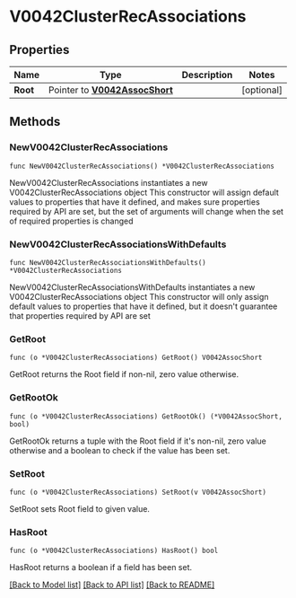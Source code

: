 # V0042ClusterRecAssociations

## Properties

Name | Type | Description | Notes
------------ | ------------- | ------------- | -------------
**Root** | Pointer to [**V0042AssocShort**](V0042AssocShort.md) |  | [optional] 

## Methods

### NewV0042ClusterRecAssociations

`func NewV0042ClusterRecAssociations() *V0042ClusterRecAssociations`

NewV0042ClusterRecAssociations instantiates a new V0042ClusterRecAssociations object
This constructor will assign default values to properties that have it defined,
and makes sure properties required by API are set, but the set of arguments
will change when the set of required properties is changed

### NewV0042ClusterRecAssociationsWithDefaults

`func NewV0042ClusterRecAssociationsWithDefaults() *V0042ClusterRecAssociations`

NewV0042ClusterRecAssociationsWithDefaults instantiates a new V0042ClusterRecAssociations object
This constructor will only assign default values to properties that have it defined,
but it doesn't guarantee that properties required by API are set

### GetRoot

`func (o *V0042ClusterRecAssociations) GetRoot() V0042AssocShort`

GetRoot returns the Root field if non-nil, zero value otherwise.

### GetRootOk

`func (o *V0042ClusterRecAssociations) GetRootOk() (*V0042AssocShort, bool)`

GetRootOk returns a tuple with the Root field if it's non-nil, zero value otherwise
and a boolean to check if the value has been set.

### SetRoot

`func (o *V0042ClusterRecAssociations) SetRoot(v V0042AssocShort)`

SetRoot sets Root field to given value.

### HasRoot

`func (o *V0042ClusterRecAssociations) HasRoot() bool`

HasRoot returns a boolean if a field has been set.


[[Back to Model list]](../README.md#documentation-for-models) [[Back to API list]](../README.md#documentation-for-api-endpoints) [[Back to README]](../README.md)


